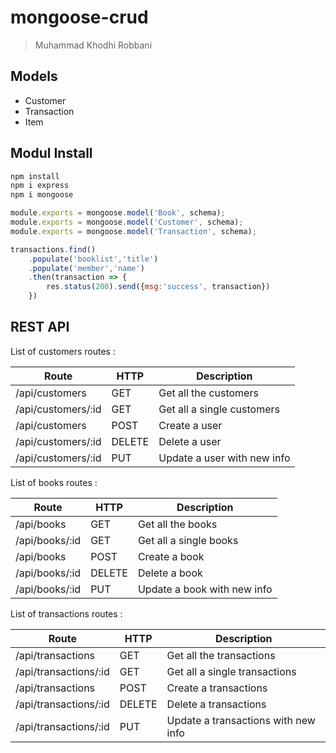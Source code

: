 # mongoose-crud

<!-- Quotes -->
>Muhammad Khodhi Robbani
<!-- Headings # -->

<!-- link -->


## Models
<!-- UL -->
* Customer
* Transaction
* Item


## Modul Install
```bash
npm install
npm i express
npm i mongoose
```
```javascript
module.exports = mongoose.model('Book', schema);
module.exports = mongoose.model('Customer', schema);
module.exports = mongoose.model('Transaction', schema);

transactions.find()
    .populate('booklist','title')
    .populate('member','name')
    .then(transaction => {
        res.status(200).send({msg:'success', transaction})
    })
```


## REST API


List of customers routes :

|Route|HTTP|Description|
|-----|----|-----------|
|/api/customers|GET|Get all the customers|
|/api/customers/:id|GET|Get all a single customers|
|/api/customers|POST|Create a user|
|/api/customers/:id|DELETE|Delete a user|
|/api/customers/:id|PUT|Update a user with new info|


List of books routes :

|Route|HTTP|Description|
|-----|----|-----------|
|/api/books|GET|Get all the books|
|/api/books/:id|GET|Get all a single books|
|/api/books|POST|Create a book|
|/api/books/:id|DELETE|Delete a book|
|/api/books/:id|PUT|Update a book with new info|


List of transactions routes :

|Route|HTTP|Description|
|-----|----|-----------|
|/api/transactions|GET|Get all the transactions|
|/api/transactions/:id|GET|Get all a single transactions|
|/api/transactions|POST|Create a transactions|
|/api/transactions/:id|DELETE|Delete a transactions|
|/api/transactions/:id|PUT|Update a transactions with new info|
